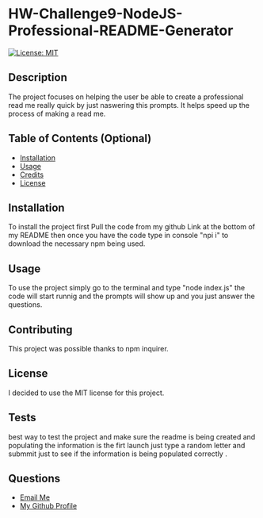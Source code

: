 # HW-Challenge9-NodeJS-Professional-README-Generator

  [![License: MIT](https://img.shields.io/badge/License-MIT-yellow.svg)](https://opensource.org/licenses/MIT)

## Description

The project focuses on helping the user be able to create a professional read me really quick by just naswering this prompts. It helps speed up the process of making a read me.

## Table of Contents (Optional)


- [Installation](#installation)
- [Usage](#usage)
- [Credits](#credits)
- [License](#license)

## Installation

To install the project first Pull the code from my github Link at the bottom of my README then once you have the code type in console "npi i" to download the necessary npm being used.

## Usage

To use the project simply go to the terminal and type "node index.js" the code will start runnig and the prompts will show up and you just answer the questions.    

## Contributing

This project was possible thanks to npm inquirer.

## License

I decided to use the MIT license for this project.

## Tests

best way to test the project and make sure the readme is being created and populating the information is the firt launch just type a random letter and submmit just to see if the information is being populated correctly .

## Questions
<ul>
  <li> <a href='mailto://tavaresaxel95@gmail.com?subject="contact me"&body="Hello"'> Email Me </a></li>
  <li> <a href='https://github.com/tavaresaxel'> My Github Profile </a> </li>
</ul>
